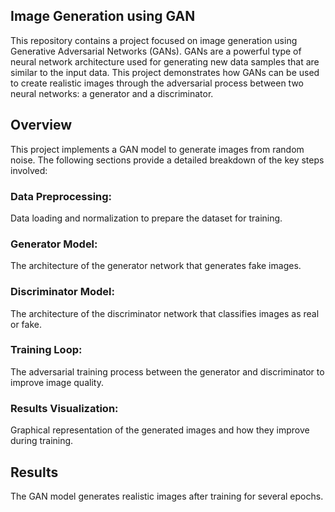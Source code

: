 ## Image Generation using GAN
This repository contains a project focused on image generation using Generative Adversarial Networks (GANs). 
GANs are a powerful type of neural network architecture used for generating new data samples that are similar to the input data.
This project demonstrates how GANs can be used to create realistic images through the adversarial process between two neural networks: a generator and a discriminator.

## Overview
This project implements a GAN model to generate images from random noise. The following sections provide a detailed breakdown of the key steps involved:

### Data Preprocessing: 
Data loading and normalization to prepare the dataset for training.

### Generator Model: 
The architecture of the generator network that generates fake images.

### Discriminator Model:
The architecture of the discriminator network that classifies images as real or fake.

### Training Loop:
The adversarial training process between the generator and discriminator to improve image quality.

### Results Visualization:
Graphical representation of the generated images and how they improve during training.

## Results
The GAN model generates realistic images after training for several epochs.
